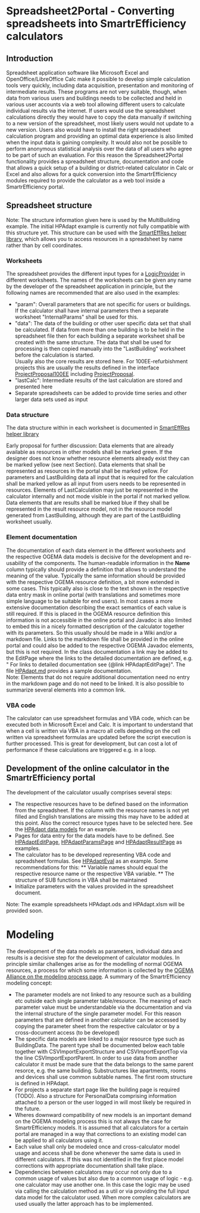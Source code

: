 # Spreadsheet2Portal - Converting spreadsheets into SmartrEfficiency calculators

## Introduction
Spreadsheet application software like Microsoft Excel and OpenOffice/LibreOffice Calc make it possible to develop simple calculation tools very quickly, including data acquisition, presentation and monitoring of intermediate results. These programs are not very suitable, though, when data from various users and buildings needs to be collected and held in various user accounts via a web tool allowing different users to calculate individual results via the internet. If users would use the spreadsheet calculations directly they would have to copy the data manually if switching to a new version of the spreadsheet, most likely users would not update to a new version. Users also would have to install the right spreadsheet calculation program and providing an optimal data experience is also limited when the input data is gaining complexity. It would also not be possible to perform anonymous statistical analysis over the data of all users who agree to be part of such an evaluation. For this reason the Spreadsheet2Portal functionality provides a spreadsheet structure, documentation and code that allows a quick setup of a building or district-related calculator in Calc or Excel and also allows for a quick conversion into the SmartrEfficiency modules required to provide the calculator as a web tool inside a SmartrEfficiency portal.

## Spreadsheet structure
Note: The structure information given here is used by the MultiBuilding example. The initial HPAdapt example is currently not fully compatible with this structure yet. This structure can be used with the [SmartEffRes helper library](https://gitlab.com/jakobbbb/hpadapt-draftcalc/blob/master/lib/README.md), which allows you to access resources in a spreadsheet by name rather than by cell coordinates.

### Worksheets
The spreadsheet provides the different input types for a [LogicProvider](https://github.com/smartrplace/smartr-efficiency/blob/master/smartr-efficiency-util/src/main/java/org/smartrplace/smarteff/util/LogicProviderBase.java) in different worksheets. The names of the worksheets can be given any name by the developer of the spreadsheet application in principle, but the following names are recommended that are also used in the examples:
* "param": Overall parameters that are not specific for users or buildings. If the calculator shall have internal parameters then a separate worksheet "InternalParams" shall be used for this.
* "data": The data of the building or other user specific data set that shall be calculated. If data from more than one building is to be held in the spreadsheet file then for each building a separate worksheet shall be created with the same structure. The data that shall be used for processing is then copied manually into the "LastBuilding" worksheet before the calculation is started.<br>
Usually also the core results are stored here. For 100EE-refurbishment projects this are usually the results defined in the interface [ProjectProposal100EE](https://github.com/smartrplace/smartr-efficiency/blob/master/smartr-domain-extension-api/src/main/java/org/smartrplace/extensionservice/proposal/ProjectProposal100EE.java) including [ProjectProposal](https://github.com/smartrplace/smartr-efficiency/blob/master/smartr-domain-extension-api/src/main/java/org/smartrplace/extensionservice/proposal/ProjectProposal.java).
* "lastCalc": Intermediate results of the last calculation are stored and presented here
* Separate spreadsheets can be added to provide time series and other larger data sets used as input

### Data structure
The data structure within in each worksheet is documented in [SmartEffRes helper library](https://gitlab.com/jakobbbb/hpadapt-draftcalc/blob/master/lib/README.md#table-format)

Early proposal for further discussion: Data elements that are already available as resources in other models shall be marked green. If the designer does not
know whether resource elements already exist they can be marked yellow (see next Section). Data elements that shall be represented as resources in the portal shall be marked yellow. For parameters and LastBuilding data all input that is required for the calculation shall be marked yellow as all input from users needs
to be represented in resources. Elements of LastCalculation may just be represented in the calculator internally and not mode visible in the portal if not marked yellow. Data elements that are results shall be marked blue if they shall be represented in the result resource model, not in the resource model generated from LastBuilding, although they are part of the LastBuidling worksheet usually.<br>

### Element documentation
The documentation of each data element in the different worksheets and the respective OGEMA data models is decisive for the development and re-usability of the components. The human-readable information in the **Name** column typically should provide a definition that allows to understand the meaning of the value. Typically the same information should be provided with the respective OGEMA resource definition, a bit more extended in some cases. This typically also is close to the text shown in the respective data entry mask in online portal (with translations and sometimes more simple language to be suitable for end users). In most cases a more extensive documentation describing the exact semantics of each value is still required. If this is placed in the OGEMA resource definition this information is not accessible in the online portal and Javadoc is also limited to embed this in a nicely formatted description of the calculator together with its parameters. So this usually should be made in a Wiki and/or a markdown file. Links to the markdown file shall be provided in the online portal and could also be added to the respective OGEMA Javadoc elements, but this is not required. In the class documentation a link may be added to the EditPage where the links to the detailed documentation are defined, e.g. " For links to detailed documentation see {@link HPAdaptEditPage}". The file [HPAdapt.md](https://github.com/smartrplace/smartr-efficiency/blob/master/HPAdapt.md) provides a sample documentation.<br>
Note: Elements that do not require additional documentation need no entry in the markdown page and do not need to be linked. It is also possible to summarize several elements into a common link.

### VBA code
The calculator can use spreadsheet formulas and VBA code, which can be executed both in Microsoft Excel and Calc. It is important to understand that when a cell is written via VBA in a macro all cells depending on the cell written via spreadsheet formulas are updated before the script execution is further processed. This is great for development, but can cost a lot of performance if these calculations are triggered e.g. in a loop.

## Development of the online calculator in the SmartrEfficiency portal
The development of the calculator usually comprises several steps:
* The respective resources have to be defined based on the information from the spreadsheet. If the column with the resource names is not yet filled and English translations are missing this may have to be added at this point. Also the correct resource types have to be selected here. See the [HPAdapt data models](https://github.com/smartrplace/smartr-efficiency/tree/master/smartr-heating-server/src/main/java/extensionmodel/smarteff/hpadapt) for an example.
* Pages for data entry for the data models have to be defined. See [HPAdaptEditPage](https://github.com/smartrplace/smartr-efficiency/blob/master/smartr-heating-server/src/main/java/org/sp/calculator/hpadapt/HPAdaptEditPage.java), [HPAdaptParamsPage](https://github.com/smartrplace/smartr-efficiency/blob/master/smartr-heating-server/src/main/java/org/sp/calculator/hpadapt/HPAdaptParamsPage.java) and [HPAdaptResultPage](https://github.com/smartrplace/smartr-efficiency/blob/master/smartr-heating-server/src/main/java/org/sp/calculator/hpadapt/HPAdaptResultPage.java) as examples.
* The calculator has to be developed representing VBA code and spreadsheet formulas. See [HPAdaptEval](https://github.com/smartrplace/smartr-efficiency/blob/master/smartr-heating-server/src/main/java/org/sp/calculator/hpadapt/HPAdaptEval.java) as an example. Some recommendations for this:
** Variable names should equal the respective resource name or the respective VBA variable.
** The structure of SUB functions in VBA shall be maintained
* Initialize parameters with the values provided in the spreadsheet document.

Note: The example spreadsheets HPAdapt.ods and HPAdapt.xlsm will be provided soon.

# Modeling
The development of the data models as parameters, individual data and results is a decisive step for the development of calculator modules. In principle similar challenges arise as for the modelling of normal OGEMA resources, a process for which some information is collected by the [OGEMA Alliance on the modeling process page](https://community.ogema-source.net/xwiki/bin/view/OGEMA%20Alliance%20Pages/Model%20Extension%20Process/).
A summary of the SmartrEfficiency modeling concept:
* The parameter models are not linked to any resource such as a building etc outside each single parameter table/resource. The meaning of each parameter value must be understandable via the documentation and via the internal structure of the single parameter model. For this reason parameters that are defined in another calculator can be accessed by copying the parameter sheet from the respective calculator or by a cross-document access (to be developed)
* The specific data models are linked to a major resource type such as BuildingData. The parent type shall be documented below each table together with CSVImportExportStructure and CSVImportExportTop via the line CSVImportExportParent. In order to use data from another calculator it must be made sure that the data belongs to the same parent resorce, e.g. the same building. Substructures like apartments, rooms and devices shall use common subtable names. The first room structure is defined in HPAdapt.
* For projects a separate start page like the building page is required (TODO). Also a structure for PersonalData comprising information attached to a person or the user logged in will most likely be required in the future.
* Wheres downward compatibility of new models is an important demand on the OGEMA modeling process this is not always the case for SmartrEfficiency models. It is assumed that all calculators for a certain portal are managed in a way that corrections to an existing model can be applied to all calculators using it.
* Each value shall only be modeled once and cross-calculator model usage and access shall be done whenever the same data is used in different calculators. If this was not identified in the first place model corrections with appropriate documentation shall take place.
* Dependencies between calculators may occur not only due to a common usage of values but also due to a common usage of logic - e.g. one calculator may use another one. In this case the logic may be used via calling the calculation method as a util or via providing the full input data model for the calculator used. When more complex calculators are used usually the latter approach has to be implemented.
 